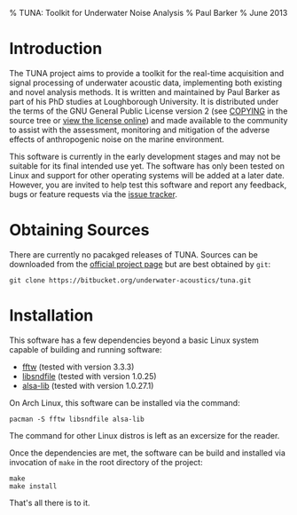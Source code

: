 % TUNA: Toolkit for Underwater Noise Analysis
% Paul Barker
% June 2013

# Introduction

The TUNA project aims to provide a toolkit for the real-time acquisition and
signal processing of underwater acoustic data, implementing both existing and
novel analysis methods. It is written and maintained by Paul Barker as part of
his PhD studies at Loughborough University. It is distributed under the terms of
the GNU General Public License version 2 (see [COPYING][GPL-local] in the source 
tree or [view the license online][GPL-online]) and made available to the 
community to assist with the assessment, monitoring and mitigation of the 
adverse effects of anthropogenic noise on the marine environment.

This software is currently in the early development stages and may not be 
suitable for its final intended use yet. The software has only been tested on 
Linux and support for other operating systems will be added at a later date. 
However, you are invited to help test this software and report any feedback, 
bugs or feature requests via the [issue tracker].

# Obtaining Sources

There are currently no pacakged releases of TUNA. Sources can be downloaded from 
the [official project page] but are best obtained by `git`:

	git clone https://bitbucket.org/underwater-acoustics/tuna.git

# Installation

This software has a few dependencies beyond a basic Linux system capable of 
building and running software:

- [fftw] (tested with version 3.3.3)
- [libsndfile] (tested with version 1.0.25)
- [alsa-lib] (tested with version 1.0.27.1)

On Arch Linux, this software can be installed via the command:

	pacman -S fftw libsndfile alsa-lib

The command for other Linux distros is left as an excersize for the reader.

Once the dependencies are met, the software can be build and installed via 
invocation of `make` in the root directory of the project:

	make
	make install

That's all there is to it.

[GPL-local]: COPYING
[GPL-online]:http://www.gnu.org/licenses/gpl-2.0.html
[issue tracker]: https://bitbucket.org/underwater-acoustics/tuna/issues
[fftw]: http://www.fftw.org/
[libsndfile]: http://www.mega-nerd.com/libsndfile/
[alsa-lib]: http://www.alsa-project.org/
[official project page]: https://bitbucket.org/underwater-acoustics/tuna
